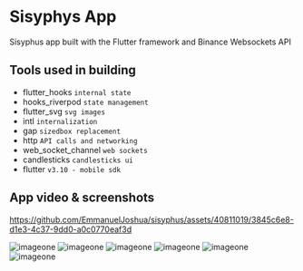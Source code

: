 # Sisyphys App

Sisyphus app built with the Flutter framework and Binance Websockets API

## Tools used in building

- flutter_hooks `internal state`
- hooks_riverpod `state management`
- flutter_svg `svg images`
- intl `internalization`
- gap `sizedbox replacement`
- http `API calls and networking`
- web_socket_channel `web sockets`
- candlesticks `candlesticks ui`
- flutter `v3.10 - mobile sdk`

## App video & screenshots

https://github.com/EmmanuelJoshua/sisyphus/assets/40811019/3845c6e8-d1e3-4c37-9dd0-a0c0770eaf3d

![imageone](./screens/screen1.png)
![imageone](./screens/screen2.png)
![imageone](./screens/screen3.png)
![imageone](./screens/screen4.png)
![imageone](./screens/screen5.png)
![imageone](./screens/screen6.png)

